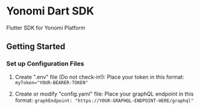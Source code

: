 # Yonomi Dart SDK

Flutter SDK for Yonomi Platform

## Getting Started

###  Set up Configuration Files

1. Create ".env" file (Do not check-in!):
  Place your token in this format:
  `myToken="YOUR-BEARER-TOKEN"`


2. Create or modify "config.yaml" file:
  Place your graphQL endpoint in this format:
  `graphEndpoint: "https://YOUR-GRAPHQL-ENDPOINT-HERE/graphql"`